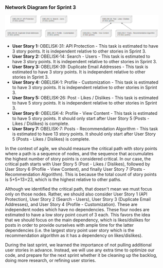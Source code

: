 ### Network Diagram for Sprint 3

![image](artifacts/sprint3_network_diagram.png)

- **User Story 1:** OBELISK-31: API Protection - This task is estimated to have 3 story points. It is independent relative to other stories in Sprint 3. 
- **User Story 2:** OBELISK-14: Search - Users - This task is estimated to have 3 story points. It is independent relative to other stories in Sprint 3. 
- **User Story 3:** OBELISK-39: Duplicate Email Addresses - This task is estimated to have 3 story points. It is independent relative to other stories in Sprint 3. 
- **User Story 4:** OBELISK-1: Profile - Customization - This task is estimated to have 3 story points. It is independent relative to other stories in Sprint 3. 
- **User Story 5:** OBELISK-26: Post - Likes / Dislikes - This task is estimated to have 5 story points. It is independent relative to other stories in Sprint 3. 
- **User Story 6:** OBELISK-4: Profile - View Content - This task is estimated to have 5 story points. It should only start after User Story 5 (Posts - Likes / Dislikes) is complete.
- **User Story 7:** OBELISK-7: Posts - Recommendation Algorithm - This task is estimated to have 13 story points. It should only start after User Story 5 (Posts - Likes / Dislikes) is complete.

In the context of agile, we should measure the critical path with story points where a path is a sequence of nodes, and the sequence that accumulates the highest number of story points is considered critical. In our case, the critical path starts with User Story 5 (Post - Likes / Dislikes), followed by User Story 6 (Profile - View Content), and finally User Story 7 (Posts - Recommendation Algorithm). This is because the total count of story points is 5+5+13=23, which is the highest relative to other paths.

Although we identified the critical path, that doesn't mean we must focus only on those nodes. Rather, we should also consider User Story 1 (API Protection), User Story 2 (Search - Users), User Story 3 (Duplicate Email Addresses), and User Story 4 (Profile - Customization). These are independent nodes which have no dependencies. These four nodes are estimated to have a low story point count of 3 each. This favors the idea that we should focus on the main dependency, which is likes/dislikes for posts in order to provide ourselves with ample time for the latter dependencies (i.e. the largest story point user story which is the recommendation algorithm as it has a dependency on likes/dislikes).

During the last sprint, we learned the importance of not pulling additional user stories in advance. Instead, we will use any extra time to optimize our code, and prepare for the next sprint whether it be cleaning up the backlog, doing more research, or refining user stories.
